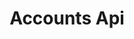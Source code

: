 ---
title: Accounts Api
open-api-url: https://rest.trackmatic.co.za/api/v2/account/docs/latest
layout: open-api
---